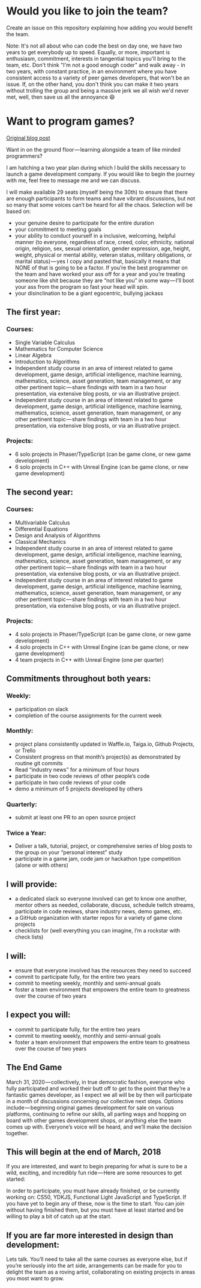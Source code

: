 # Would you like to join the team?

Create an issue on this repository explaining how adding you would benefit the team.

Note: It's not all about who can code the best on day one, we have two years to get everybody up to speed. Equally, or more, important is enthusiasm, commitment, interests in tangential topics you'll bring to the team, etc. Don't think "I'm not a good enough coder" and walk away - in two years, with constant practice, in an environment where you have consistent access to a variety of peer games developers, that won't be an issue. If, on the other hand, you don't think you can make it two years without trolling the group and being a massive jerk we all wish we'd never met, well, then save us all the annoyance :smile:

# Want to program games?

[Original blog post](https://medium.com/p1xts-blog/want-to-program-games-48cbf6debead)    

Want in on the ground floor — learning alongside a team of like minded programmers?    

I am hatching a two year plan during which I build the skills necessary to launch a game development company. If you would like to begin the journey with me, feel free to message me and we can discuss.    

I will make available 29 seats (myself being the 30th) to ensure that there are enough participants to form teams and have vibrant discussions, but not so many that some voices can’t be heard for all the chaos. Selection will be based on:     
- your genuine desire to participate for the entire duration
- your commitment to meeting goals
- your ability to conduct yourself in a inclusive, welcoming, helpful manner (to everyone, regardless of race, creed, color, ethnicity, national origin, religion, sex, sexual orientation, gender expression, age, height, weight, physical or mental ability, veteran status, military obligations, or marital status) — yes I copy and pasted that, basically it means that NONE of that is going to be a factor. If you’re the best programmer on the team and have worked your ass off for a year and you’re treating someone like shit because they are “not like you” in some way — I’ll boot your ass from the program so fast your head will spin.
- your disinclination to be a giant egocentric, bullying jackass

## The first year:
### Courses:
- Single Variable Calculus
- Mathematics for Computer Science
- Linear Algebra
- Introduction to Algorithms
- Independent study course in an area of interest related to game development, game design, artificial intelligence, machine learning, mathematics, science, asset generation, team management, or any other pertinent topic — share findings with team in a two hour presentation, via extensive blog posts, or via an illustrative project.
- Independent study course in an area of interest related to game development, game design, artificial intelligence, machine learning, mathematics, science, asset generation, team management, or any other pertinent topic — share findings with team in a two hour presentation, via extensive blog posts, or via an illustrative project.

### Projects:
- 6 solo projects in Phaser/TypeScript (can be game clone, or new game development)
- 6 solo projects in C++ with Unreal Engine (can be game clone, or new game development)

## The second year:
### Courses:
- Multivariable Calculus
- Differential Equations
- Design and Analysis of Algorithms
- Classical Mechanics
- Independent study course in an area of interest related to game development, game design, artificial intelligence, machine learning, mathematics, science, asset generation, team management, or any other pertinent topic — share findings with team in a two hour presentation, via extensive blog posts, or via an illustrative project.
- Independent study course in an area of interest related to game development, game design, artificial intelligence, machine learning, mathematics, science, asset generation, team management, or any other pertinent topic — share findings with team in a two hour presentation, via extensive blog posts, or via an illustrative project.

### Projects:
- 4 solo projects in Phaser/TypeScript (can be game clone, or new game development)
- 4 solo projects in C++ with Unreal Engine (can be game clone, or new game development)
- 4 team projects in C++ with Unreal Engine (one per quarter)

## Commitments throughout both years:
### Weekly:
- participation on slack
- completion of the course assignments for the current week

### Monthly:
- project plans consistently updated in Waffle.io, Taiga.io, Github Projects, or Trello
- Consistent progress on that month’s project(s) as demonstrated by routine git commits
- Read “industry news” for a minimum of four hours
- participate in two code reviews of other people’s code
- participate in two code reviews of your code
- demo a minimum of 5 projects developed by others

### Quarterly:
- submit at least one PR to an open source project

### Twice a Year:
- Deliver a talk, tutorial, project, or comprehensive series of blog posts to the group on your “personal interest” study
- participate in a game jam, code jam or hackathon type competition (alone or with others)

## I will provide:
- a dedicated slack so everyone involved can get to know one another, mentor others as needed, collaborate, discuss, schedule twitch streams, participate in code reviews, share industry news, demo games, etc.
- a GitHub organization with starter repos for a variety of game clone projects
- checklists for (well everything you can imagine, I’m a rockstar with check lists)

## I will:
- ensure that everyone involved has the resources they need to succeed
- commit to participate fully, for the entire two years
- commit to meeting weekly, monthly and semi-annual goals
- foster a team environment that empowers the entire team to greatness over the course of two years

## I expect you will:
- commit to participate fully, for the entire two years
- commit to meeting weekly, monthly and semi-annual goals
- foster a team environment that empowers the entire team to greatness over the course of two years

## The End Game
March 31, 2020 — collectively, in true democratic fashion, everyone who fully participated and worked their butt off to get to the point that they’re a fantastic games developer, as I expect we all will be by then will participate in a month of discussions concerning our collective next steps. Options include — beginning original games development for sale on various platforms, continuing to refine our skills, all parting ways and hopping on board with other games development shops, or anything else the team comes up with. Everyone’s voice will be heard, and we’ll make the decision together.

## This will begin at the end of March, 2018 
If you are interested, and want to begin preparing for what is sure to be a wild, exciting, and incredibly fun ride — Here are some resources to get started:    

In order to participate, you must have already finished, or be currently working on: CS50, YDKJS, Functional Light JavaScript and TypeScript. If you have yet to begin any of these, now is the time to start. You can join without having finished them, but you must have at least started and be willing to play a bit of catch up at the start.

## If you are far more interested in design than development:
Lets talk. You’ll need to take all the same courses as everyone else, but if you’re seriously into the art side, arrangements can be made for you to delight the team as a roving artist, collaborating on existing projects in areas you most want to grow.
